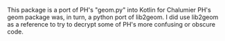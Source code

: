 
This package is a port of PH's "geom.py" into Kotlin for Chalumier PH's geom package was, in turn, a python port of lib2geom. I did use
lib2geom as a reference to try to decrypt some of PH's more confusing or obscure code.


